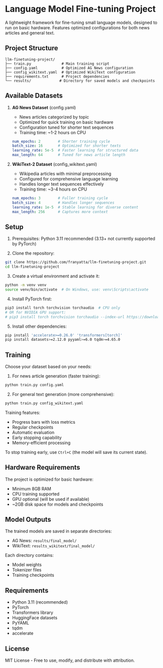 # Language Model Fine-tuning Project

A lightweight framework for fine-tuning small language models, designed to run on basic hardware. Features optimized configurations for both news articles and general text.

## Project Structure
```
llm-finetuning-project/
├── train.py              # Main training script
├── config.yaml           # Optimized AG News configuration
├── config_wikitext.yaml  # Optimized WikiText configuration
├── requirements.txt      # Project dependencies
└── results/             # Directory for saved models and checkpoints
```

## Available Datasets

1. **AG News Dataset** (config.yaml)
   - News articles categorized by topic
   - Optimized for quick training on basic hardware
   - Configuration tuned for shorter text sequences
   - Training time: ~1-2 hours on CPU
   ```yaml
   num_epochs: 2        # Shorter training cycle
   batch_size: 16       # Optimized for shorter texts
   learning_rate: 5e-5  # Faster learning for structured data
   max_length: 64       # Tuned for news article length
   ```

2. **WikiText-2 Dataset** (config_wikitext.yaml)
   - Wikipedia articles with minimal preprocessing
   - Configured for comprehensive language learning
   - Handles longer text sequences effectively
   - Training time: ~3-4 hours on CPU
   ```yaml
   num_epochs: 3        # Fuller training cycle
   batch_size: 4        # Handles longer sequences
   learning_rate: 1e-5  # Stable learning for diverse content
   max_length: 256      # Captures more context
   ```

## Setup

1. Prerequisites: Python 3.11 recommended (3.13+ not currently supported by PyTorch)

2. Clone the repository:
```bash
git clone https://github.com/franyatta/llm-finetuning-project.git
cd llm-finetuning-project
```

3. Create a virtual environment and activate it:
```bash
python -m venv venv
source venv/bin/activate  # On Windows, use: venv\Scripts\activate
```

4. Install PyTorch first:
```bash
pip3 install torch torchvision torchaudio  # CPU only
# OR for NVIDIA GPU support:
# pip3 install torch torchvision torchaudio --index-url https://download.pytorch.org/whl/cu118
```

5. Install other dependencies:
```bash
pip install 'accelerate>=0.26.0' 'transformers[torch]'
pip install datasets>=2.12.0 pyyaml>=6.0 tqdm>=4.65.0
```

## Training

Choose your dataset based on your needs:

1. For news article generation (faster training):
```bash
python train.py config.yaml
```

2. For general text generation (more comprehensive):
```bash
python train.py config_wikitext.yaml
```

Training features:
- Progress bars with loss metrics
- Regular checkpoints
- Automatic evaluation
- Early stopping capability
- Memory-efficient processing

To stop training early, use `Ctrl+C` (the model will save its current state).

## Hardware Requirements

The project is optimized for basic hardware:
- Minimum 8GB RAM
- CPU training supported
- GPU optional (will be used if available)
- ~2GB disk space for models and checkpoints

## Model Outputs

The trained models are saved in separate directories:
- AG News: `results/final_model/`
- WikiText: `results_wikitext/final_model/`

Each directory contains:
- Model weights
- Tokenizer files
- Training checkpoints

## Requirements

- Python 3.11 (recommended)
- PyTorch
- Transformers library
- HuggingFace datasets
- PyYAML
- tqdm
- accelerate

## License

MIT License - Free to use, modify, and distribute with attribution.